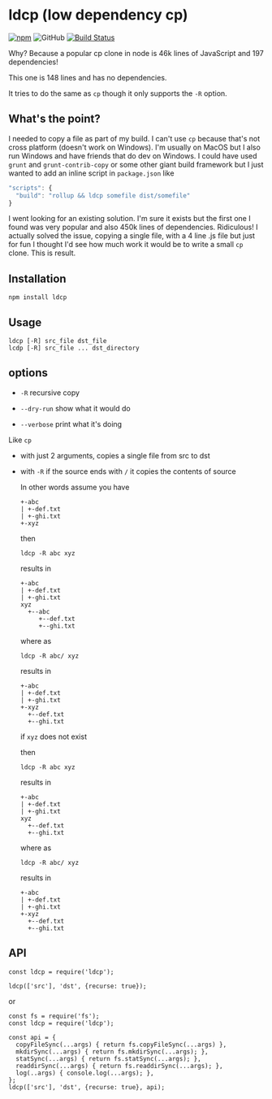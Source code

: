 # ldcp (low dependency cp)

[![npm](https://img.shields.io/npm/v/ldcp.svg?style=flat-square)](https://www.npmjs.com/package/ldcp)
![GitHub](https://img.shields.io/github/license/greggman/ldcp?style=flat-square)
[![Build Status](https://travis-ci.org/greggman/ldcp.svg?branch=master)](https://travis-ci.org/greggman/ldcp)

Why? Because a popular cp clone in node is 46k lines of JavaScript and 197 dependencies!

This one is 148 lines and has no dependencies.

It tries to do the same as `cp` though it only supports the `-R` option.

## What's the point?

I needed to copy a file as part of my build. I can't use `cp` because that's not
cross platform (doesn't work on Windows). I'm usually on MacOS but I also run
Windows and have friends that do dev on Windows. I could have used `grunt` and
`grunt-contrib-copy` or some other giant build framework but I just wanted to
add an inline script in `package.json` like

```js
"scripts": {
  "build": "rollup && ldcp somefile dist/somefile"
}
```

I went looking for an existing solution. I'm sure it exists but the first one I
found was very popular and also 450k lines of dependencies. Ridiculous! I
actually solved the issue, copying a single file, with a 4 line .js file but
just for fun I thought I'd see how much work it would be to write a small `cp`
clone. This is result.

## Installation

```
npm install ldcp
```

## Usage

```
ldcp [-R] src_file dst_file
lcdp [-R] src_file ... dst_directory
```

## options

* `-R` recursive copy

* `--dry-run` show what it would do

* `--verbose` print what it's doing

Like `cp`

* with just 2 arguments, copies a single file from src to dst

* with `-R` if the source ends with `/` it copies the contents of source

  In other words assume you have


    ```
    +-abc
    | +-def.txt
    | +-ghi.txt
    +-xyz
    ```

  then

    ```
    ldcp -R abc xyz
    ```

  results in

    ```
    +-abc
    | +-def.txt
    | +-ghi.txt
    xyz
      +--abc
         +--def.txt
         +--ghi.txt
    ```

  where as

    ```
    ldcp -R abc/ xyz
    ```

  results in

    ```
    +-abc
    | +-def.txt
    | +-ghi.txt
    +-xyz
      +--def.txt
      +--ghi.txt
    ```

  if `xyz` does not exist

  then

    ```
    ldcp -R abc xyz
    ```

  results in

    ```
    +-abc
    | +-def.txt
    | +-ghi.txt
    xyz
      +--def.txt
      +--ghi.txt
    ```

  where as

    ```
    ldcp -R abc/ xyz
    ```

  results in

    ```
    +-abc
    | +-def.txt
    | +-ghi.txt
    +-xyz
      +--def.txt
      +--ghi.txt
    ```

## API

```
const ldcp = require('ldcp');

ldcp(['src'], 'dst', {recurse: true});
```

or

```
const fs = require('fs');
const ldcp = require('ldcp');

const api = {
  copyFileSync(...args) { return fs.copyFileSync(...args) },
  mkdirSync(...args) { return fs.mkdirSync(...args); },
  statSync(...args) { return fs.statSync(...args); },
  readdirSync(...args) { return fs.readdirSync(...args); },
  log(..args) { console.log(...args); },
};
ldcp(['src'], 'dst', {recurse: true}, api);
```
